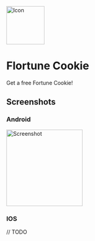 <img src="https://github.com/kollerlukas/flortune_cookie/raw/master/assets/ic_launcher_android.png" alt="Icon"
width="100">

# Flortune Cookie

Get a free Fortune Cookie!

## Screenshots

### Android

<div>
<img src="https://github.com/kollerlukas/flortune_cookie/raw/master/screenshots/screenshot-android.png" alt="Screenshot" width="200">
</div>

### IOS

// TODO
